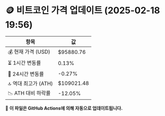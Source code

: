 # 🪙 비트코인 가격 업데이트 (2025-02-18 19:56)

| 항목                | 값 |
|--------------------|----------------|
| 💰 현재 가격 (USD) | $95880.76 |
| ⏳ 1시간 변동률    | 0.13% |
| 📆 24시간 변동률   | -0.27% |
| 🔝 역대 최고가 (ATH) | $109021.48 |
| 📉 ATH 대비 하락률 | -12.05% |

🔄 **이 파일은 GitHub Actions에 의해 자동으로 업데이트됩니다.**
